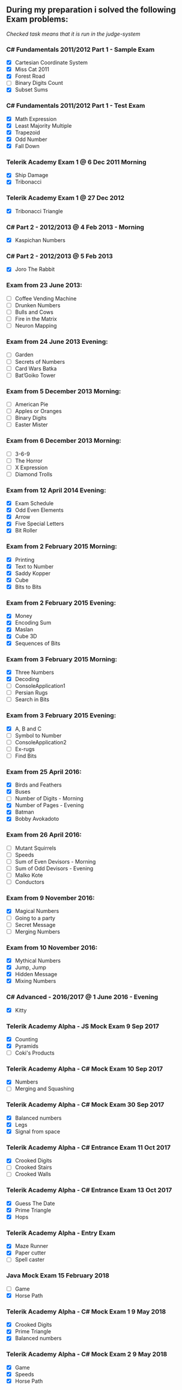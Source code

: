 ﻿## During my preparation i solved the following Exam problems:
_Checked task means that it is run in the judge-system_
### C# Fundamentals 2011/2012 Part 1 - Sample Exam
- [x] Cartesian Coordinate System
- [x] Miss Cat 2011
- [x] Forest Road
- [ ] Binary Digits Count
- [x] Subset Sums
### C# Fundamentals 2011/2012 Part 1 - Test Exam
- [x] Math Expression
- [x] Least Majority Multiple
- [x] Trapezoid
- [x] Odd Number
- [x] Fall Down
### Telerik Academy Exam 1 @ 6 Dec 2011 Morning
- [x] Ship Damage
- [x] Tribonacci
### Telerik Academy Exam 1 @ 27 Dec 2012
- [x] Tribonacci Triangle
### C# Part 2 - 2012/2013 @ 4 Feb 2013 - Morning
- [x] Kaspichan Numbers
### C# Part 2 - 2012/2013 @ 5 Feb 2013
- [x] Joro The Rabbit
### Exam from 23 June 2013:
- [ ] Coffee Vending Machine
- [ ] Drunken Numbers
- [ ] Bulls and Cows
- [ ] Fire in the Matrix
- [ ] Neuron Mapping
### Exam from 24 June 2013 Evening:
- [ ] Garden
- [ ] Secrets of Numbers
- [ ] Card Wars Batka
- [ ] Bat’Goiko Tower
### Exam from 5 December 2013 Morning:
- [ ] American Pie
- [ ] Apples or Oranges
- [ ] Binary Digits
- [ ] Easter Mister
### Exam from 6 December 2013 Morning:
- [ ] 3-6-9
- [ ] The Horror
- [ ] X Expression
- [ ] Diamond Trolls
### Exam from 12 April 2014 Evening:
- [x] Exam Schedule
- [x] Odd Even Elements
- [x] Arrow
- [x] Five Special Letters
- [x] Bit Roller
### Exam from 2 February 2015 Morning:
- [x] Printing
- [x] Text to Number
- [x] Saddy Kopper
- [x] Cube
- [x] Bits to Bits
### Exam from 2 February 2015 Evening:
- [x] Money
- [x] Encoding Sum
- [x] Maslan
- [x] Cube 3D
- [x] Sequences of Bits
### Exam from 3 February 2015 Morning:
- [x] Three Numbers
- [x] Decoding
- [ ] ConsoleApplication1
- [ ] Persian Rugs
- [ ] Search in Bits
### Exam from 3 February 2015 Evening:
- [x] A, B and C
- [ ] Symbol to Number
- [ ] ConsoleApplication2
- [ ] Ex-rugs
- [ ] Find Bits
### Exam from 25 April 2016:
- [x] Birds and Feathers
- [x] Buses
- [ ] Number of Digits - Morning
- [x] Number of Pages - Evening
- [x] Batman
- [x] Bobby Avokadoto
### Exam from 26 April 2016:
- [ ] Mutant Squirrels
- [ ] Speeds
- [ ] Sum of Even Devisors - Morning
- [ ] Sum of Odd Devisors - Evening
- [ ] Malko Kote
- [ ] Conductors
### Exam from 9 November 2016:
- [x] Magical Numbers
- [ ] Going to a party
- [ ] Secret Message
- [ ] Merging Numbers
### Exam from 10 November 2016:
- [x] Mythical Numbers
- [x] Jump, Jump
- [x] Hidden Message
- [x] Mixing Numbers
### C# Advanced - 2016/2017 @ 1 June 2016 - Evening
- [x] Kitty
### Telerik Academy Alpha - JS Mock Exam 9 Sep 2017
- [x] Counting
- [x] Pyramids
- [ ] Coki's Products
### Telerik Academy Alpha - C# Mock Exam 10 Sep 2017
- [x] Numbers
- [ ] Merging and Squashing
### Telerik Academy Alpha - C# Mock Exam 30 Sep 2017
- [x] Balanced numbers
- [x] Legs
- [x] Signal from space
### Telerik Academy Alpha - C# Entrance Exam 11 Oct 2017
- [x] Crooked Digits
- [ ] Crooked Stairs
- [ ] Crooked Walls
### Telerik Academy Alpha - C# Entrance Exam 13 Oct 2017
- [x] Guess The Date
- [x] Prime Triangle 
- [x] Hops
### Telerik Academy Alpha - Entry Exam
- [x] Maze Runner
- [x] Paper cutter
- [ ] Spell caster
### Java Mock Exam 15 February 2018
- [ ] Game
- [x] Horse Path
### Telerik Academy Alpha - C# Mock Exam 1 9 May 2018
- [x] Crooked Digits
- [x] Prime Triangle
- [x] Balanced numbers
### Telerik Academy Alpha - C# Mock Exam 2 9 May 2018
- [x] Game
- [x] Speeds
- [x] Horse Path